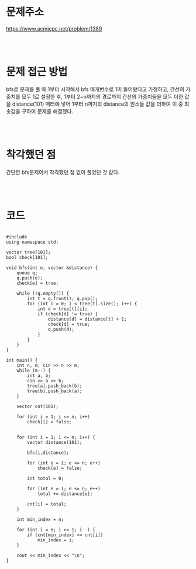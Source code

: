 # 문제주소
https://www.acmicpc.net/problem/1389


<br><br>
# 문제 접근 방법
bfs로 문제를 풀 때 1부터 시작해서 bfs 매개변수로 1이 들어왔다고 가정하고, 간선의 가중치를 모두 1로 설정한 후, 1부터 2~n까지의 경로까지 간선의 가중치들을 모두 더한 값을 distance(101) 벡터에 넣어 1부터 n까지의 distance의 원소들 값을 더하여 이 중 최솟값을 구하여 문제를 해결했다.


<br><br>
# 착각했던 점
<p>
간단한 bfs문제여서 착각했던 점 없이 풀었던 것 같다.
</p>
<br><br>


# 코드
<pre>
<code>
#include <bits/stdc++.h>
using namespace std;

vector<int> tree[101];
bool check[101];

void bfs(int e, vector<int> &distance) {
	queue<int> q;
	q.push(e);
	check[e] = true;

	while (!q.empty()) {
		int t = q.front(); q.pop();
		for (int i = 0; i < tree[t].size(); i++) {
			int d = tree[t][i];
			if (check[d] != true) {
				distance[d] = distance[t] + 1;
				check[d] = true;
				q.push(d);
			}
		}
	}
}

int main() {
	int n, m; cin >> n >> m;
	while (m--) {
		int a, b;
		cin >> a >> b;
		tree[a].push_back(b);
		tree[b].push_back(a);
	}

	vector<int> cnt(101);

	for (int i = 1; i <= n; i++)
		check[i] = false;


	for (int i = 1; i <= n; i++) {
		vector<int> distance(101);

		bfs(i,distance);

		for (int e = 1; e <= n; e++)
			check[e] = false;

		int total = 0;

		for (int e = 1; e <= n; e++) 
			total += distance[e];
		
		cnt[i] = total;
	}

	int min_index = n;

	for (int i = n; i >= 1; i--) {
		if (cnt[min_index] >= cnt[i])
			min_index = i;
	}

	cout << min_index << "\n";
}
</code>
</pre>
